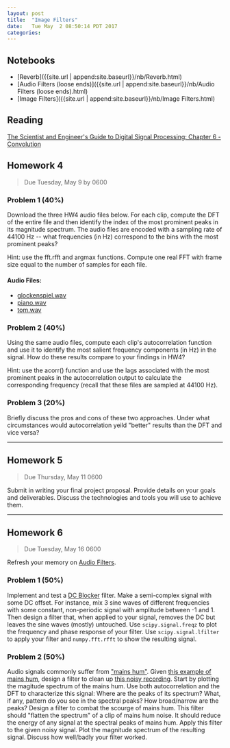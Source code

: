 ```yaml
---
layout: post
title:  "Image Filters"
date:   Tue May  2 08:50:14 PDT 2017
categories:
---
```



## Notebooks
- [Reverb]({{site.url | append:site.baseurl}}/nb/Reverb.html)
- [Audio Filters (loose ends)]({{site.url | append:site.baseurl}}/nb/Audio Filters (loose ends).html)
- [Image Filters]({{site.url | append:site.baseurl}}/nb/Image Filters.html)


## Reading

[The Scientist and Engineer's Guide to Digital Signal Processing: Chapter 6 - Convolution](http://www.dspguide.com/ch6.htm)


## Homework 4

> Due Tuesday, May 9 by 0600


### Problem 1 (40%)

Download the three HW4 audio files below. For each clip, compute the DFT of the entire file and then identify the index of the most prominent peaks in its magnitude spectrum. The audio files are encoded with a sampling rate of 44100 Hz -- what frequencies (in Hz) correspond to the bins with the most prominent peaks?

Hint: use the fft.rfft and argmax functions. Compute one real FFT with frame size equal to the number of samples for each file.


#### Audio Files:
- [glockenspiel.wav](http://w2.mat.ucsb.edu/201A/2016/res/glockenspiel.wav)
- [piano.wav](http://w2.mat.ucsb.edu/201A/2016/res/piano.wav)
- [tom.wav](http://w2.mat.ucsb.edu/201A/2016/res/tom.wav)


### Problem 2 (40%)

Using the same audio files, compute each clip's autocorrelation function and use it to identify the most salient frequency components (in Hz) in the signal. How do these results compare to your findings in HW4?

Hint: use the acorr() function and use the lags associated with the most prominent peaks in the autocorrelation output to calculate the corresponding frequency (recall that these files are sampled at 44100 Hz).


### Problem 3 (20%)

Briefly discuss the pros and cons of these two approaches. Under what circumstances would autocorrelation yeild "better" results than the DFT and vice versa?

- - -

## Homework 5

> Due Thursday, May 11 0600

Submit in writing your final project proposal. Provide details on your goals and deliverables. Discuss the technologies and tools you will use to achieve them.


- - -

## Homework 6

> Due Tuesday, May 16 0600

Refresh your memory on [Audio Filters](http://w2.mat.ucsb.edu/201A/nb/Audio%20Filters.html).


### Problem 1 (50%)

Implement and test a [DC Blocker](https://ccrma.stanford.edu/~jos/fp/DC_Blocker.html) filter. Make a semi-complex signal with some DC offset. For instance, mix 3 sine waves of different frequencies with some constant, non-periodic signal with amplitude between -1 and 1. Then design a filter that, when applied to your signal, removes the DC but leaves the sine waves (mostly) untouched. Use `scipy.signal.freqz` to plot the frequency and phase response of your filter. Use `scipy.signal.lfilter` to apply your filter and `numpy.fft.rfft` to show the resulting signal.


### Problem 2 (50%)

Audio signals commonly suffer from ["mains hum"](https://en.wikipedia.org/wiki/Mains_hum). Given [this example of mains hum](http://www.mat.ucsb.edu/201A/nb/Mains_hum_60_Hz_01.wav), design a filter to clean up [this noisy recording](http://www.mat.ucsb.edu/201A/nb/AlanWattsWithMainsHum.wav). Start by plotting the magitude spectrum of the mains hum. Use both autocorrelation and the DFT to characterize this signal: Where are the peaks of its spectrum? What, if any, pattern do you see in the spectral peaks? How broad/narrow are the peaks? Design a filter to combat the scourge of mains hum. This filter should "flatten the spectrum" of a clip of mains hum noise. It should reduce the energy of any signal at the spectral peaks of mains hum. Apply this filter to the given noisy signal. Plot the magnitude spectrum of the resulting signal. Discuss how well/badly your filter worked.

